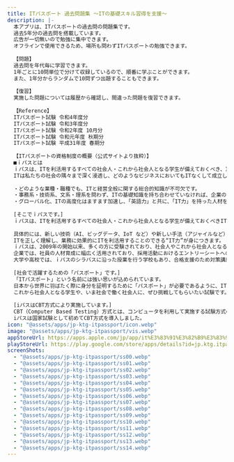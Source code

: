```yaml
---
title: ITパスポート 過去問題集 〜ITの基礎スキル習得を支援〜
description: |-
  本アプリは、ITパスポートの過去問の問題集です。
  過去5年分の過去問を搭載しています。
  広告が一切無いので勉強に集中できます。
  オフラインで使用できるため、場所も問わずITパスポートの勉強できます。
  
  【問題】
  過去問を年代毎に学習できます。
  1年ごとに10問単位で分けて収録しているので、順番に学ぶことができます。
  また、1年分からランダムで10問ずつ出題することもできます。
  
  【復習】
  実施した問題については履歴から確認し、間違った問題を復習できます。
  
  【Reference】
  ITパスポート試験 令和4年度分
  ITパスポート試験 令和3年度分
  ITパスポート試験 令和2年度 10月分
  ITパスポート試験 令和元年度 秋期分
  ITパスポート試験 平成31年度 春期分
  
  【ITパスポートの資格制度の概要（公式サイトより抜粋）】
  ■ｉパスとは
  ｉパスは、ITを利活用するすべての社会人・これから社会人となる学生が備えておくべき、ITに関する基礎的な知識が証明できる国家試験です。
  ITは私たちの社会の隅々まで深く浸透し、どのようなビジネスにおいてもITなくして成立しません。
  
  ・どのような業種・職種でも、ITと経営全般に関する総合的知識が不可欠です。
  ・事務系・技術系、文系・理系を問わず、ITの基礎知識を持ち合わせていなければ、企業の戦力にはなりえません。
  ・グローバル化、ITの高度化はますます加速し、「英語力」と共に、「IT力」を持った人材を企業は求めています。
  
  [そこでｉパスです。]
  ｉパスは、ITを利活用するすべての社会人・これから社会人となる学生が備えておくべきITに関する基礎的な知識が証明できる国家試験です。
  
  具体的には、新しい技術（AI、ビッグデータ、IoT など）や新しい手法（アジャイルなど）の概要に関する知識をはじめ、経営全般（経営戦略、マーケティング、財務、法務など）の知識、IT（セキュリティ、ネットワークなど）の知識、プロジェクトマネジメントの知識など幅広い分野の総合的知識を問う試験です。
  ITを正しく理解し、業務に効果的にITを利活用することのできる“IT力”が身につきます。
  ｉパスは、2009年の開始以来、多くの方に受験されており、社会人やこれから社会人となる学生など幅広い層から支持されています。
  企業では、社員の人材育成に幅広く活用されており、採用活動におけるエントリーシートへの記入を求める動きが広がるなど、多くの企業で積極的に活用されています。
  大学や高校では、ｉパスのシラバスに沿った授業を行う学校もあり、合格支援のため対策講座を開設する学校も増えています。
  
  [社会で活躍するための「パスポート」です。]
  「ITパスポート」という名前には強い思いが込められています。
  日本から世界に羽ばたく際に身分を証明するために「パスポート」が必要であるように、IT化が進んだ現代社会に羽ばたくために社会人として必要な基礎的能力を有していることを国が証明する試験（パスポート）として「ITパスポート」が誕生しました。
  これから社会人となる学生や、いま社会で働く社会人に、ぜひ挑戦してもらいたい試験です。
  
  [iパスはCBT方式により実施しています。]
  CBT（Computer Based Testing）方式とは、コンピュータを利用して実施する試験方式のことです。
  iパスは国家試験として初めてCBT方式を導入しました。
icon: "@assets/apps/jp-ktg-itpassport/icon.webp"
image: "@assets/apps/jp-ktg-itpassport/vis.webp"
appStoreUrl: https://apps.apple.com/jp/app/it%E3%83%91%E3%82%B9%E3%83%9D%E3%83%BC%E3%83%88-%E9%81%8E%E5%8E%BB%E5%95%8F%E9%A1%8C%E9%9B%86-it%E3%81%AE%E5%9F%BA%E7%A4%8E%E3%82%B9%E3%82%AD%E3%83%AB%E7%BF%92%E5%BE%97%E3%82%92%E6%94%AF%E6%8F%B4/id1665625417
playStoreUrl: https://play.google.com/store/apps/details?id=jp.ktg.itpassport
screenShots:
  - "@assets/apps/jp-ktg-itpassport/ss00.webp"
  - "@assets/apps/jp-ktg-itpassport/ss01.webp"
  - "@assets/apps/jp-ktg-itpassport/ss02.webp"
  - "@assets/apps/jp-ktg-itpassport/ss03.webp"
  - "@assets/apps/jp-ktg-itpassport/ss04.webp"
  - "@assets/apps/jp-ktg-itpassport/ss05.webp"
  - "@assets/apps/jp-ktg-itpassport/ss06.webp"
  - "@assets/apps/jp-ktg-itpassport/ss07.webp"
  - "@assets/apps/jp-ktg-itpassport/ss08.webp"
  - "@assets/apps/jp-ktg-itpassport/ss09.webp"
  - "@assets/apps/jp-ktg-itpassport/ss10.webp"
  - "@assets/apps/jp-ktg-itpassport/ss11.webp"
  - "@assets/apps/jp-ktg-itpassport/ss12.webp"
  - "@assets/apps/jp-ktg-itpassport/ss13.webp"
  - "@assets/apps/jp-ktg-itpassport/ss14.webp"
---
```


